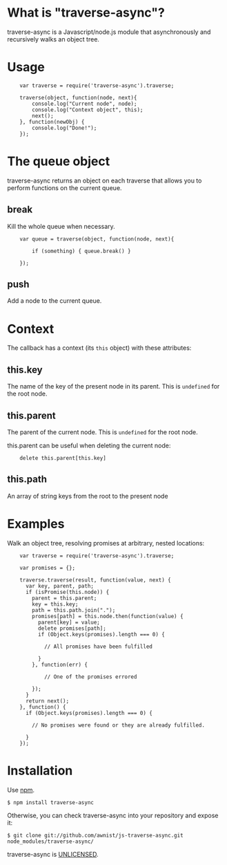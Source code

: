 # What is "traverse-async"?

traverse-async is a Javascript/node.js module that asynchronously and recursively walks an object tree.

# Usage

```
    var traverse = require('traverse-async').traverse;

    traverse(object, function(node, next){
        console.log("Current node", node);
        console.log("Context object", this);
        next();
    }, function(newObj) {
        console.log("Done!");
    });
```

# The queue object

traverse-async returns an object on each traverse that allows you to perform functions on the current queue.

## break

Kill the whole queue when necessary.

```
    var queue = traverse(object, function(node, next){

        if (something) { queue.break() }

    });

```

## push

Add a node to the current queue.

# Context

The callback has a context (its `this` object) with these attributes:

## this.key

The name of the key of the present node in its parent.
This is `undefined` for the root node.

## this.parent

The parent of the current node.
This is `undefined` for the root node.

this.parent can be useful when deleting the current node:
```
    delete this.parent[this.key]
```

## this.path

An array of string keys from the root to the present node

# Examples

Walk an object tree, resolving promises at arbitrary, nested locations:

```
    var traverse = require('traverse-async').traverse;

    var promises = {};

    traverse.traverse(result, function(value, next) {
      var key, parent, path;
      if (isPromise(this.node)) {
        parent = this.parent;
        key = this.key;
        path = this.path.join(".");
        promises[path] = this.node.then(function(value) {
          parent[key] = value;
          delete promises[path];
          if (Object.keys(promises).length === 0) {

            // All promises have been fulfilled

          }
        }, function(err) {

            // One of the promises errored

        });
      }
      return next();
    }, function() {
      if (Object.keys(promises).length === 0) {

        // No promises were found or they are already fulfilled.

      }
    });
```

# Installation

Use [npm](http://www.npmjs.org/).

    $ npm install traverse-async

Otherwise, you can check traverse-async into your repository and expose it:

    $ git clone git://github.com/awnist/js-traverse-async.git node_modules/traverse-async/

traverse-async is [UNLICENSED](http://unlicense.org/).
